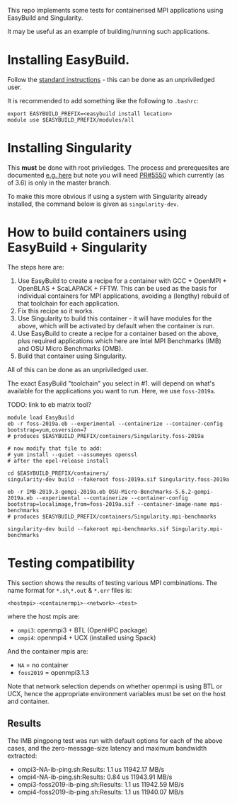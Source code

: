 This repo implements some tests for containerised MPI applications using EasyBuild and Singularity.

It may be useful as an example of building/running such applications.

# Installing EasyBuild.
Follow the [standard instructions](https://easybuild.readthedocs.io/en/latest/Installation.html) - this can be done as an unpriviledged user.

It is recommended to add something like the following to `.bashrc`:

```shell
export EASYBUILD_PREFIX=<easybuild install location>
module use $EASYBUILD_PREFIX/modules/all
```

# Installing Singularity
This **must** be done with root priviledges. The process and prerequesites are documented [e.g. here](https://sylabs.io/guides/3.6/admin-guide/installation.html#installation-on-linux) but note you will need [PR#5550](https://github.com/hpcng/singularity/pull/5550) which currently (as of 3.6) is only in the master branch.

To make this more obvious if using a system with Singularity already installed, the command below is given as `singularity-dev`.

# How to build containers using EasyBuild + Singularity

The steps here are:

1. Use EasyBuild to create a recipe for a container with GCC + OpenMPI + OpenBLAS + ScaLAPACK + FFTW. This can be used as the basis for individual containers for MPI applications, avoiding a (lengthy) rebuild of that toolchain for each application.
1. Fix this recipe so it works.
1. Use Singularity to build this container - it will have modules for the above, which will be activated by default when the container is run.
3. Use EasyBuild to create a recipe for a container based on the above, plus required applications which here are Intel MPI Benchmarks (IMB) and OSU Micro Benchmarks (OMB).
4. Build that container using Singularity.

All of this can be done as an unpriviledged user.

The exact EasyBuild "toolchain" you select in #1. will depend on what's available for the applications you want to run. Here, we use `foss-2019a`.

TODO: link to eb matrix tool?

```shell
module load EasyBuild
eb -r foss-2019a.eb --experimental --containerize --container-config bootstrap=yum,osversion=7
# produces $EASYBUILD_PREFIX/containers/Singularity.foss-2019a

# now modify that file to add:
# yum install --quiet --assumeyes openssl
# after the epel-release install

cd $EASYBUILD_PREFIX/containers/
singularity-dev build --fakeroot foss-2019a.sif Singularity.foss-2019a

eb -r IMB-2019.3-gompi-2019a.eb OSU-Micro-Benchmarks-5.6.2-gompi-2019a.eb --experimental --containerize --container-config bootstrap=localimage,from=foss-2019a.sif --container-image-name mpi-benchmarks
# produces $EASYBUILD_PREFIX/containers/Singularity.mpi-benchmarks

singularity-dev build --fakeroot mpi-benchmarks.sif Singularity.mpi-benchmarks
```

# Testing compatibility

This section shows the results of testing various MPI combinations. The name format for `*.sh`,`*.out` & `*.err` files is:

    <hostmpi>-<containermpi>-<network>-<test>

where the host mpis are:
- `ompi3`: openmpi3 + BTL (OpenHPC package)
- `ompi4`: openmpi4 + UCX (installed using Spack)

And the container mpis are:
- `NA` = no container
- `foss2019` = openmpi3.1.3

Note that network selection depends on whether openmpi is using BTL or UCX, hence the appropriate environment variables must be set on the host and container.

## Results
The IMB pingpong test was run with default options for each of the above cases, and the zero-message-size latency and maximum bandwidth extracted:

- ompi3-NA-ib-ping.sh:Results:  1.1 us 11942.17 MB/s
- ompi4-NA-ib-ping.sh:Results:  0.84 us 11943.91 MB/s
- ompi3-foss2019-ib-ping.sh:Results:  1.1 us 11942.59 MB/s
- ompi4-foss2019-ib-ping.sh:Results:  1.1 us 11940.07 MB/s
